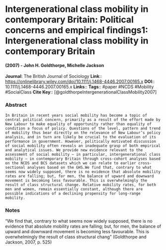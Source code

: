 # Intergenerational class mobility in contemporary Britain: Political concerns and empirical findings1: Intergenerational class mobility in contemporary Britain
#### (2007) - John H. Goldthorpe, Michelle Jackson
**Journal**: The British Journal of Sociology
**Link**:: https://onlinelibrary.wiley.com/doi/10.1111/j.1468-4446.2007.00165.x
**DOI**:: 10.1111/j.1468-4446.2007.00165.x
**Links**:: 
**Tags**:: #paper #NCDS #Mobility #SocialClass 
**Cite Key**:: [@goldthorpeIntergenerationalClassMobility2007]

### Abstract

```
In Britain in recent years social mobility has become a topic of central political concern, primarily as a result of the effort made by New Labour to make equality of opportunity rather than equality of condition a focus of policy. Questions of the level, pattern and trend of mobility thus bear directly on the relevance of New Labour’s policy analysis, and in turn are likely be crucial to the evaluation of its performance in government. However, politically motivated discussion of social mobility often reveals an inadequate grasp of both empirical and analytical issues. We provide new evidence relevant to the assessment of social mobility – in particular, intergenerational class mobility – in contemporary Britain through cross-cohort analyses based on the NCDS and BCS datasets which we can relate to earlier cross-sectional analyses based on the GHS.We find that, contrary to what seems now widely supposed, there is no evidence that absolute mobility rates are falling; but, for men, the balance of upward and downward movement is becoming less favourable. This is overwhelmingly the result of class structural change. Relative mobility rates, for both men and women, remain essentially constant, although there are possible indications of a declining propensity for long-range mobility.
```

### Notes

“We find that, contrary to what seems now widely supposed, there is no evidence that absolute mobility rates are falling; but, for men, the balance of upward and downward movement is becoming less favourable. This is overwhelmingly the result of class structural chang” (Goldthorpe and Jackson, 2007, p. 525)